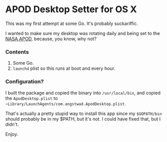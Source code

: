 # APOD Desktop Setter for OS X

This was my first attempt at some Go.  It's probably suckariffic.

I wanted to make sure my desktop was rotating daily and being set to the [NASA APOD](http://apod.nasa.gov), because, you know, why not?  

### Contents

1. Some Go.
2. `launchd` plist so this runs at boot and every hour.

### Configuration?

I built the package and copied the binary into `/usr/local/bin`, and copied the `ApodDesktop.plist` to `~Library/LaunchAgents/com.angstwad.ApodDesktop.plist`.  

That's actually a pretty stupid way to install this app since my `$GOPATH/bin` should probably be in my $PATH, but it's not.  I could have fixed that, but I didn't.

Enjoy.
